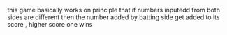 this game basically works on principle that if numbers inputedd from both sides are different then the number added by batting side get added to its score , higher score one wins
